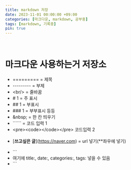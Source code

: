 ```yaml
---
title: markdown 저장
date: 2023-11-01 00:00:00 +09:00
categories: [마크다운, markdown, 공부중]
tags: [markdown, 기록중]
pin: true
---
```

<br/>

# 마크다운 사용하는거 저장소

* \========= = 제목<br/>
* \--------- = 부제<br/>
* \<br/> = 줄바꿈<br/>
* \# 1 = 주 표시<br/>
* \## 1 = 부표시<br/>
* \### 1 = 부부표시 등등<br/>
* \&nbsp; = 한 칸 띄우기<br/>
* \`````` = 코드 입력 1<bsr/>
* \<pre>\<code>\</code>\</pre> 코드입력 2<br/><br/>
* \[**쓰고싶은 글**](https://naver.com) = url 넣기(**좌우에 넣기)<br/><br/>
* \```
* 여기에 title:, date:, categories:, tags: 넣을 수 있음
* \```